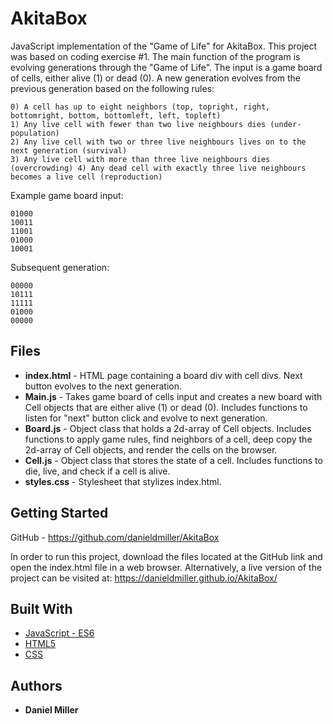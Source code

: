# AkitaBox

JavaScript implementation of the "Game of Life" for AkitaBox. This project was based on coding exercise #1. The main function of the program is evolving generations through the "Game of Life". The input is a game board of cells, either alive (1) or dead (0). A new generation evolves from the previous generation based on the following rules:

```
0) A cell has up to eight neighbors (top, topright, right, bottomright, bottom, bottomleft, left, topleft)
1) Any live cell with fewer than two live neighbours dies (under-population)
2) Any live cell with two or three live neighbours lives on to the next generation (survival)
3) Any live cell with more than three live neighbours dies (overcrowding) 4) Any dead cell with exactly three live neighbours becomes a live cell (reproduction)
```

Example game board input:
```
01000
10011
11001
01000
10001
```

Subsequent generation:
```
00000
10111
11111
01000
00000
```

## Files

*  **index.html**  - HTML page containing a board div with cell divs. Next button evolves to the next generation.
*  **Main.js**     - Takes game board of cells input and creates a new board with Cell objects that are either alive (1) or dead (0).
                     Includes functions to listen for "next" button click and evolve to next generation.
*  **Board.js**    - Object class that holds a 2d-array of Cell objects. Includes functions to apply game rules, find neighbors 
                     of a cell, deep copy the 2d-array of Cell objects, and render the cells on the browser.
*  **Cell.js**     - Object class that stores the state of a cell. Includes functions to die, live, and check if a cell is alive.
*  **styles.css**  - Stylesheet that stylizes index.html.
    

## Getting Started

GitHub - https://github.com/danieldmiller/AkitaBox

In order to run this project, download the files located at the GitHub link and open the index.html file in a web browser.
Alternatively, a live version of the project can be visited at: https://danieldmiller.github.io/AkitaBox/

## Built With

* [JavaScript - ES6](https://developer.mozilla.org/en-US/docs/Web/JavaScript)
* [HTML5](https://developer.mozilla.org/en-US/docs/Web/Guide/HTML/HTML5)
* [CSS](https://developer.mozilla.org/en-US/docs/Web/CSS)

## Authors

* **Daniel Miller**

